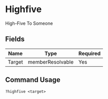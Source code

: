 # Highfive

High-Five To Someone

## Fields

| Name | Type | Required |
|------|------|----------|
| Target | memberResolvable | Yes |

## Command Usage
```
?highfive <target>
```